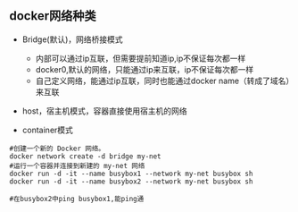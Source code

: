 ## docker网络种类

- Bridge(默认)，网络桥接模式

  - 内部可以通过ip互联，但需要提前知道ip,ip不保证每次都一样
  - docker0,默认的网络，只能通过ip来互联，ip不保证每次都一样
  - 自己定义网络，能通过ip互联，同时也能通过docker name（转成了域名）来互联

- host，宿主机模式，容器直接使用宿主机的网络

- container模式

```shell
#创建一个新的 Docker 网络。
docker network create -d bridge my-net
#运行一个容器并连接到新建的 my-net 网络
docker run -d -it --name busybox1 --network my-net busybox sh
docker run -d -it --name busybox2 --network my-net busybox sh

#在busybox2中ping busybox1,能ping通
```

